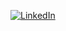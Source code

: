 [![LinkedIn](https://img.shields.io/badge/-LinkedIn-blue?style=flat-square&logo=linkedin&logoColor=white)](https://www.linkedin.com/in/vitoria-trindade-206b37174/)
